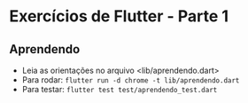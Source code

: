 # Exercícios de Flutter - Parte 1

## Aprendendo

- Leia as orientações no arquivo <lib/aprendendo.dart>
- Para rodar: `flutter run -d chrome -t lib/aprendendo.dart`
- Para testar: `flutter test test/aprendendo_test.dart`
